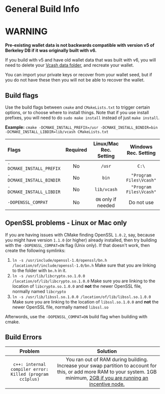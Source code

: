 General Build Info
======
# WARNING
**Pre-existing wallet data is not backwards compatible with version v5 of Berkeley DB if it was originally built with v6.**

If you build with v5 and have old wallet data that was built with v6, you will need to delete your [Vcash data folder](COMMON_ISSUES.md), and recreate your wallet.

You can import your private keys or recover from your wallet seed, but if you do not have these then you will not be able to recover the wallet.

Build flags
---
Use the build flags between `cmake` and `CMakeLists.txt` to trigger certain options, or to choose where to install things. Note that if you use install prefixes, you will need to do `sudo make install` instead of just `make install`.

**Example:** `cmake -DCMAKE_INSTALL_PREFIX=/usr -DCMAKE_INSTALL_BINDIR=bin -DCMAKE_INSTALL_LIBDIR=lib/vcash CMakeLists.txt`


Flags                   |Required|Linux/Mac Rec. Setting|Windows Rec. Setting
:-----------------------|:------:|:--------------------:|:---:
`-DCMAKE_INSTALL_PREFIX`|  No   |       `/usr`         |`C:\`
`-DCMAKE_INSTALL_BINDIR`|  No   |        `bin`         |`"Program Files\Vcash"`
`-DCMAKE_INSTALL_LIBDIR`|  No   |     `lib/vcash`      |`"Program Files\Vcash"`
`-DOPENSSL_COMPAT`      |  No   |  `ON` only if needed |Do not use

OpenSSL problems - Linux or Mac only
---
If you are having issues with CMake finding OpenSSL `1.0.2`, say, because you might have version `1.1.0` (or higher) already installed, then try building with the `-DOPENSSL_COMPAT=ON` flag (Unix only). If that doesn't work, then create the following symlinks:

1. `ln -s /usr/include/openssl-1.0/openssl/bn.h /location/of/include/openssl-1.0/bn.h` Make sure that you are linking to the folder with `bn.h` in it.
2. `ln -s /usr/lib/libcrypto.so.1.0.0 /location/of/lib/libcrypto.so.1.0.0` Make sure you are linking to the location of `libcrypto.so.1.0.0` and **not** the newer OpenSSL file, normally named `libcrypto`
3. `ln -s /usr/lib/libssl.so.1.0.0 /location/of/lib/libssl.so.1.0.0` Make sure you are linking to the location of `libssl.so.1.0.0` and **not** the newer OpenSSL file, normally named `libssl.so`

Afterwords, use the `-DOPENSSL_COMPAT=ON` build flag when building with cmake.

Build Errors
---
Problem|Solution
:---:|:---:
`c++: internal compiler error: Killed (program cc1plus)`|You ran out of RAM during building. Increase your swap partition to account for this, or add more RAM to your system. 1GB minimum, [2GB if you are running an incentive node.](https://docs.vcash.info/technologies/node-incentives/)

